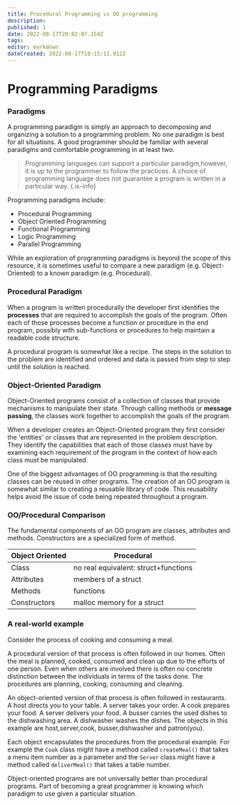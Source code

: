 ```yaml
---
title: Procedural Programming vs OO programming
description: 
published: 1
date: 2022-08-17T20:02:07.154Z
tags: 
editor: markdown
dateCreated: 2022-08-17T18:15:11.912Z
---
```




# Programming Paradigms


### Paradigms
A programming paradigm is simply an approach to decomposing and organizing a solution to a programming problem. No one paradigm is best for all situations. A good programmer should be familiar with several paradigms and comfortable programming in at least two.  
>Programming languages can support a particular paradigm,however, it is up to the programmer to follow the practices.  A choice of programming language does not guarantee a program is written in a particular way.
{.is-info}


Programming paradigms include:

- Procedural Programming
- Object Oriented Programming
- Functional Programming
- Logic Programming
- Parallel Programming

While an exploration of programming paradigms is beyond the scope of this resource, it is sometimes useful to compare a new paradigm (e.g. Object-Oriented) to a known paradigm (e.g. Procedural).

### Procedural Paradigm

When a program is written procedurally the developer first identifies the **processes** that are required to accomplish the goals of the program. Often each of those processes become a function or procedure in the end program, possibly with sub-functions or procedures to help maintain a readable code structure.

A procedural program is somewhat like a recipe. The steps in the solution to the problem are identified and ordered and data is passed from step to step until the solution is reached.

### Object-Oriented Paradigm

Object-Oriented programs consist of a collection of classes that provide mechanisms to manipulate their state. Through calling methods or **message passing**, the classes work together to accomplish the goals of the program.   

When a developer creates an Object-Oriented program they first consider the 'entities' or classes that are represented in the problem description. They identify the capabilities that each of those classes must have by examining each requirement of the program in the context of how each class must be manipulated.

One of the biggest advantages of OO programming is that the resulting classes can be reused in other programs. The creation of an OO program is somewhat similar to creating a reusable library of code. This reusability helps avoid the issue of code being repeated throughout a program.

### OO/Procedural Comparison
The fundamental components of an OO program are classes, attributes and methods. Constructors are a specialized form of method.

|     Object Oriented    |     Procedural    |
|---|---|
|     Class    |     no   real   equivalent:  struct+functions    |
|     Attributes    |     members of a struct    |
|     Methods    |     functions    |
|     Constructors    |     malloc memory for a struct    |


### A real-world example

Consider the process of cooking and consuming a meal.    

A procedural version of that process is often followed in our homes.  Often the meal is planned, cooked, consumed and clean up due to the efforts of one person.    Even when others are involved there is often no concrete distinction between the individuals in terms of the tasks done.  The procedures are planning, cooking, consuming and cleaning.

An object-oriented version of that process is often followed in restaurants.   A host directs you to your table.  A server takes your order.  A cook prepares your food.  A server delivers your food.  A busser carries the used dishes to the dishwashing area.  A dishwasher washes the dishes. The objects in this example are host,server,cook, busser,dishwasher and patron(you).  

Each object encapsulates the procedures from the procedural example. For example the `Cook` class might have a method called `createMeal()` that takes a menu item number as a parameter and the `Server` class might have a method called `deliverMeal()` that takes a table number.

Object-oriented programs are not universally better than procedural programs. Part of becoming a great programmer is knowing which paradigm to use given a particular situation.

